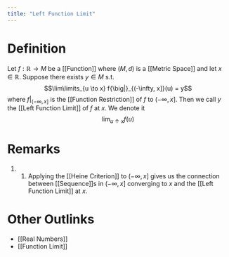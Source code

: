 ```yaml
---
title: "Left Function Limit"
---
```


# Definition
Let $f: \mathbb{R} \to M$ be a [[Function]] where $(M, d)$ is a [[Metric Space]] and let $x \in \mathbb{R}$. Suppose there exists $y \in M$ s.t. 
$$\lim\limits_{u \to x} f{\big|}_{(-\infty, x]}(u) = y$$ where $f {\big|}_{(-\infty, x]}$ is the [[Function Restriction]] of $f$ to $(-\infty, x]$. Then we call $y$ the [[Left Function Limit]] of $f$ at $x$. We denote it $$\lim_{u \uparrow x} f(u)$$
# Remarks
1. 1. Applying the [[Heine Criterion]] to $(-\infty, x]$ gives us the connection between [[Sequence]]s in $(-\infty, x]$ converging to $x$ and the [[Left Function Limit]] at $x$.
# Other Outlinks
- [[Real Numbers]]
- [[Function Limit]]